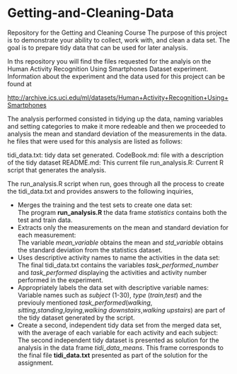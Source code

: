 # Getting-and-Cleaning-Data
Repository for the Getting and Cleaning Course
The purpose of this project is to demonstrate your ability to collect, work with, 
and clean a data set. The goal is to prepare tidy data that can be used for later analysis. 

In ths repository you will find the files requested for the analyis on the Human Activity Recognition Using Smartphones Dataset experiment. Information about the experiment and the data used for this project can be found at 

http://archive.ics.uci.edu/ml/datasets/Human+Activity+Recognition+Using+Smartphones

The analysis performed consisted in tidying up the data, naming variables and setting categories to make it more redeable and then we proceeded to analysis the mean and standard deviation of the measurements in the data. he files that were used for this analysis are listed as follows:

tidi_data.txt:  tidy data set generated.
CodeBook.md:    file with a description of the tidy dataset
README.md:      This current file
run_analysis.R:	Current R script that generates the analysis.

The run_analysis.R script when run, goes through all the process to create the tidi_data.txt and provides answers to the following inquiries,

- Merges the training and the test sets to create one data set:<br>
  The program <b>run_analysis.R</b> the data frame <i>statistics</i> contains both the test and train data.
- Extracts only the measurements on the mean and standard deviation for each measurement:<br>
  The variable <i>mean_variable</i> obtains the mean and <i>std_variable</i> obtains the standard deviation from the statistics
  dataset.
- Uses descriptive activity names to name the activities in the data set:<br>
  The final tidi_data.txt contains the variables <i>task_performed_number</i> and <i>task_performed</i> displaying the activities and activity number performed in the experiment. 
- Appropriately labels the data set with descriptive variable names:<br>
  Variable names such as <i>subject</i> (1-30), <i>type</i> (<i>train</i>,<i>test</i>) and the previouly mentioned <i>task_performed</i>(<i>walking</i>, <i>sitting</i>,<i>standing</i>,<i>laying</i>,<i>walking downstairs</i>,<i>walking upstairs</i>) are part of the tidy dataset generated by the script.
- Create a second, independent tidy data set from the merged data set, with the average of each variable for each activity and each  subject:<br>
  The second independent tidy dataset is presented as solution for the analysis in the data frame <i>tidi_data_means</i>. This frame corresponds to the final file <b>tidi_data.txt</b> presented as part of the solution for the assignment.
  
  


